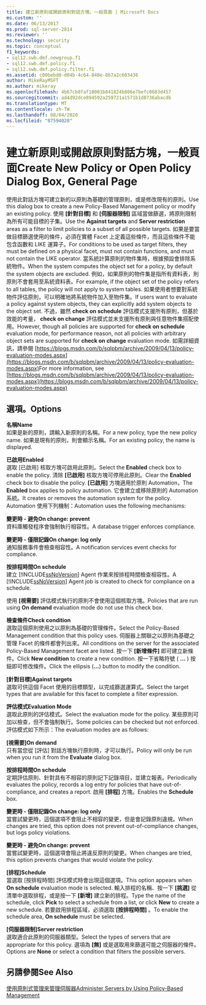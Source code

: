 ```yaml
---
title: 建立新原則或開啟原則對話方塊，一般頁面 | Microsoft Docs
ms.custom: ''
ms.date: 06/13/2017
ms.prod: sql-server-2014
ms.reviewer: ''
ms.technology: security
ms.topic: conceptual
f1_keywords:
- sql12.swb.dmf.newgroup.f1
- sql12.swb.dmf.policy.f1
- sql12.swb.dmf.policy.filter.f1
ms.assetid: c00bebd0-d04b-4c64-840e-8b7a2c603436
author: MikeRayMSFT
ms.author: mikeray
ms.openlocfilehash: 4b67cb8faf18001b841824b806e7befc0683d457
ms.sourcegitcommit: ad4d92dce894592a259721a1571b1d8736abacdb
ms.translationtype: MT
ms.contentlocale: zh-TW
ms.lasthandoff: 08/04/2020
ms.locfileid: "87594020"
---
```

# <a name="create-new-policy-or-open-policy-dialog-box-general-page"></a><span data-ttu-id="cc0ba-102">建立新原則或開啟原則對話方塊，一般頁面</span><span class="sxs-lookup"><span data-stu-id="cc0ba-102">Create New Policy or Open Policy Dialog Box, General Page</span></span>
  <span data-ttu-id="cc0ba-103">使用此對話方塊可建立新的以原則為基礎的管理原則，或是修改現有的原則。</span><span class="sxs-lookup"><span data-stu-id="cc0ba-103">Use this dialog box to create a new Policy-Based Management policy or modify an existing policy.</span></span> <span data-ttu-id="cc0ba-104">使用 **[針對目標]** 和 **[伺服器限制]** 區域當做篩選，將原則限制為所有可能目標的子集。</span><span class="sxs-lookup"><span data-stu-id="cc0ba-104">Use the **Against targets** and **Server restriction** areas as a filter to limit policies to a subset of all possible targets.</span></span> <span data-ttu-id="cc0ba-105">如果是要當做目標篩選使用的條件，必須在實體 Facet 上定義這些條件，而且這些條件不能包含函數和 LIKE 運算子。</span><span class="sxs-lookup"><span data-stu-id="cc0ba-105">For conditions to be used as target filters, they must be defined on a physical facet, must not contain functions, and must not contain the LIKE operator.</span></span> <span data-ttu-id="cc0ba-106">當系統計算原則的物件集時，根據預設會排除系統物件。</span><span class="sxs-lookup"><span data-stu-id="cc0ba-106">When the system computes the object set for a policy, by default the system objects are excluded.</span></span>  <span data-ttu-id="cc0ba-107">例如，如果原則的物件集是指所有資料表，則原則不會套用至系統資料表。</span><span class="sxs-lookup"><span data-stu-id="cc0ba-107">For example, if the object set of the policy refers to all tables, the policy will not apply to system tables.</span></span> <span data-ttu-id="cc0ba-108">如果使用者想要對系統物件評估原則，可以明確地將系統物件加入至物件集。</span><span class="sxs-lookup"><span data-stu-id="cc0ba-108">If users want to evaluate a policy against system objects, they can explicitly add system objects to the object set.</span></span> <span data-ttu-id="cc0ba-109">不過，雖然 **check on schedule** 評估模式支援所有原則，但基於效能的考量， **check on change** 評估模式並未支援所有原則與任意物件集搭配使用。</span><span class="sxs-lookup"><span data-stu-id="cc0ba-109">However, though all policies are supported for **check on schedule** evaluation mode, for performance reason, not all policies with arbitrary object sets are supported for **check on change** evaluation mode.</span></span> <span data-ttu-id="cc0ba-110">如需詳細資訊，請參閱 [https://blogs.msdn.com/b/sqlpbm/archive/2009/04/13/policy-evaluation-modes.aspx](https://blogs.msdn.com/b/sqlpbm/archive/2009/04/13/policy-evaluation-modes.aspx)</span><span class="sxs-lookup"><span data-stu-id="cc0ba-110">For more information, see [https://blogs.msdn.com/b/sqlpbm/archive/2009/04/13/policy-evaluation-modes.aspx](https://blogs.msdn.com/b/sqlpbm/archive/2009/04/13/policy-evaluation-modes.aspx)</span></span>  
  
## <a name="options"></a><span data-ttu-id="cc0ba-111">選項。</span><span class="sxs-lookup"><span data-stu-id="cc0ba-111">Options</span></span>  
 <span data-ttu-id="cc0ba-112">**名稱**</span><span class="sxs-lookup"><span data-stu-id="cc0ba-112">**Name**</span></span>  
 <span data-ttu-id="cc0ba-113">如果是新的原則，請輸入新原則的名稱。</span><span class="sxs-lookup"><span data-stu-id="cc0ba-113">For a new policy, type the new policy name.</span></span> <span data-ttu-id="cc0ba-114">如果是現有的原則，則會顯示名稱。</span><span class="sxs-lookup"><span data-stu-id="cc0ba-114">For an existing policy, the name is displayed.</span></span>  
  
 <span data-ttu-id="cc0ba-115">**已啟用**</span><span class="sxs-lookup"><span data-stu-id="cc0ba-115">**Enabled**</span></span>  
 <span data-ttu-id="cc0ba-116">選取 [已啟用]  核取方塊可啟用此原則。</span><span class="sxs-lookup"><span data-stu-id="cc0ba-116">Select the **Enabled** check box to enable the policy.</span></span> <span data-ttu-id="cc0ba-117">清除 **[已啟用]** 核取方塊可停用此原則。</span><span class="sxs-lookup"><span data-stu-id="cc0ba-117">Clear the **Enabled** check box to disable the policy.</span></span> <span data-ttu-id="cc0ba-118">**[已啟用]** 方塊適用於原則 Automation，</span><span class="sxs-lookup"><span data-stu-id="cc0ba-118">The **Enabled** box applies to policy automation.</span></span> <span data-ttu-id="cc0ba-119">它會建立或移除原則的 Automation 系統。</span><span class="sxs-lookup"><span data-stu-id="cc0ba-119">It creates or removes the automation system for the policy.</span></span> <span data-ttu-id="cc0ba-120">Automation 使用下列機制：</span><span class="sxs-lookup"><span data-stu-id="cc0ba-120">Automation uses the following mechanisms:</span></span>  
  
 <span data-ttu-id="cc0ba-121">**變更時 - 避免**</span><span class="sxs-lookup"><span data-stu-id="cc0ba-121">**On change: prevent**</span></span>  
 <span data-ttu-id="cc0ba-122">資料庫觸發程序會強制執行相容性。</span><span class="sxs-lookup"><span data-stu-id="cc0ba-122">A database trigger enforces compliance.</span></span>  
  
 <span data-ttu-id="cc0ba-123">**變更時 - 僅限記錄**</span><span class="sxs-lookup"><span data-stu-id="cc0ba-123">**On change: log only**</span></span>  
 <span data-ttu-id="cc0ba-124">通知服務事件會檢查相容性。</span><span class="sxs-lookup"><span data-stu-id="cc0ba-124">A notification services event checks for compliance.</span></span>  
  
 <span data-ttu-id="cc0ba-125">**按排程時間**</span><span class="sxs-lookup"><span data-stu-id="cc0ba-125">**On schedule**</span></span>  
 <span data-ttu-id="cc0ba-126">建立 [!INCLUDE[ssNoVersion](../../includes/ssnoversion-md.md)] Agent 作業來按排程時間檢查相容性。</span><span class="sxs-lookup"><span data-stu-id="cc0ba-126">A [!INCLUDE[ssNoVersion](../../includes/ssnoversion-md.md)] Agent job is created to check for compliance on a schedule.</span></span>  
  
 <span data-ttu-id="cc0ba-127">使用 **[視需要]** 評估模式執行的原則不會使用這個核取方塊。</span><span class="sxs-lookup"><span data-stu-id="cc0ba-127">Policies that are run using **On demand** evaluation mode do not use this check box.</span></span>  
  
 <span data-ttu-id="cc0ba-128">**檢查條件**</span><span class="sxs-lookup"><span data-stu-id="cc0ba-128">**Check condition**</span></span>  
 <span data-ttu-id="cc0ba-129">選取這個原則使用之以原則為基礎的管理條件。</span><span class="sxs-lookup"><span data-stu-id="cc0ba-129">Select the Policy-Based Management condition that this policy uses.</span></span> <span data-ttu-id="cc0ba-130">伺服器上關聯之以原則為基礎之管理 Facet 的條件都會列出來。</span><span class="sxs-lookup"><span data-stu-id="cc0ba-130">All conditions on the server for the associated Policy-Based Management facet are listed.</span></span> <span data-ttu-id="cc0ba-131">按一下 **[新增條件]** 即可建立新條件。</span><span class="sxs-lookup"><span data-stu-id="cc0ba-131">Click **New condition** to create a new condition.</span></span> <span data-ttu-id="cc0ba-132">按一下省略符號 ( **...** ) 按鈕即可修改條件。</span><span class="sxs-lookup"><span data-stu-id="cc0ba-132">Click the ellipsis (**...**) button to modify the condition.</span></span>  
  
 <span data-ttu-id="cc0ba-133">**[針對目標]**</span><span class="sxs-lookup"><span data-stu-id="cc0ba-133">**Against targets**</span></span>  
 <span data-ttu-id="cc0ba-134">選取可供這個 Facet 使用的目標類型，以完成篩選運算式。</span><span class="sxs-lookup"><span data-stu-id="cc0ba-134">Select the target types that are available for this facet to complete a filter expression.</span></span>  
  
 <span data-ttu-id="cc0ba-135">**評估模式**</span><span class="sxs-lookup"><span data-stu-id="cc0ba-135">**Evaluation Mode**</span></span>  
 <span data-ttu-id="cc0ba-136">選取此原則的評估模式。</span><span class="sxs-lookup"><span data-stu-id="cc0ba-136">Select the evaluation mode for the policy.</span></span> <span data-ttu-id="cc0ba-137">某些原則可加以檢查，但不會強制執行。</span><span class="sxs-lookup"><span data-stu-id="cc0ba-137">Some policies can be checked but not enforced.</span></span> <span data-ttu-id="cc0ba-138">評估模式如下所示：</span><span class="sxs-lookup"><span data-stu-id="cc0ba-138">The evaluation modes are as follows:</span></span>  
  
 <span data-ttu-id="cc0ba-139">**[視需要]**</span><span class="sxs-lookup"><span data-stu-id="cc0ba-139">**On demand**</span></span>  
 <span data-ttu-id="cc0ba-140">只有當您從 [評估]  對話方塊執行原則時，才可以執行。</span><span class="sxs-lookup"><span data-stu-id="cc0ba-140">Policy will only be run when you run it from the **Evaluate** dialog box.</span></span>  
  
 <span data-ttu-id="cc0ba-141">**按排程時間**</span><span class="sxs-lookup"><span data-stu-id="cc0ba-141">**On schedule**</span></span>  
 <span data-ttu-id="cc0ba-142">定期評估原則、針對具有不相容的原則記下記錄項目，並建立報表。</span><span class="sxs-lookup"><span data-stu-id="cc0ba-142">Periodically evaluates the policy, records a log entry for policies that have out-of-compliance, and creates a report.</span></span> <span data-ttu-id="cc0ba-143">啟用 **[排程]** 方塊。</span><span class="sxs-lookup"><span data-stu-id="cc0ba-143">Enables the **Schedule** box.</span></span>  
  
 <span data-ttu-id="cc0ba-144">**變更時 - 僅限記錄**</span><span class="sxs-lookup"><span data-stu-id="cc0ba-144">**On change: log only**</span></span>  
 <span data-ttu-id="cc0ba-145">當嘗試變更時，這個選項不會阻止不相容的變更，但是會記錄原則違規。</span><span class="sxs-lookup"><span data-stu-id="cc0ba-145">When changes are tried, this option does not prevent out-of-compliance changes, but logs policy violations.</span></span>  
  
 <span data-ttu-id="cc0ba-146">**變更時 - 避免**</span><span class="sxs-lookup"><span data-stu-id="cc0ba-146">**On change: prevent**</span></span>  
 <span data-ttu-id="cc0ba-147">當嘗試變更時，這個選項會阻止將違反原則的變更。</span><span class="sxs-lookup"><span data-stu-id="cc0ba-147">When changes are tried, this option prevents changes that would violate the policy.</span></span>  
  
 <span data-ttu-id="cc0ba-148">**[排程]**</span><span class="sxs-lookup"><span data-stu-id="cc0ba-148">**Schedule**</span></span>  
 <span data-ttu-id="cc0ba-149">當選取 [按排程時間]  評估模式時會出現這個選項。</span><span class="sxs-lookup"><span data-stu-id="cc0ba-149">This option appears when **On schedule** evaluation mode is selected.</span></span> <span data-ttu-id="cc0ba-150">輸入排程的名稱、按一下 **[挑選]** 從清單中選取排程，或是按一下 **[新增]** 建立新的排程。</span><span class="sxs-lookup"><span data-stu-id="cc0ba-150">Type the name of the schedule, click **Pick** to select a schedule from a list, or click **New** to create a new schedule.</span></span> <span data-ttu-id="cc0ba-151">若要啟用排程區域，必須選取 **[按排程時間]** 。</span><span class="sxs-lookup"><span data-stu-id="cc0ba-151">To enable the schedule area, **On schedule** must be selected.</span></span>  
  
 <span data-ttu-id="cc0ba-152">**[伺服器限制]**</span><span class="sxs-lookup"><span data-stu-id="cc0ba-152">**Server restriction**</span></span>  
 <span data-ttu-id="cc0ba-153">選取適合此原則的伺服器類型。</span><span class="sxs-lookup"><span data-stu-id="cc0ba-153">Select the types of servers that are appropriate for this policy.</span></span> <span data-ttu-id="cc0ba-154">選項為 **[無]** 或是選取用來篩選可能之伺服器的條件。</span><span class="sxs-lookup"><span data-stu-id="cc0ba-154">Options are **None** or select a condition that filters the possible servers.</span></span>  
  
## <a name="see-also"></a><span data-ttu-id="cc0ba-155">另請參閱</span><span class="sxs-lookup"><span data-stu-id="cc0ba-155">See Also</span></span>  
 [<span data-ttu-id="cc0ba-156">使用原則式管理來管理伺服器</span><span class="sxs-lookup"><span data-stu-id="cc0ba-156">Administer Servers by Using Policy-Based Management</span></span>](administer-servers-by-using-policy-based-management.md)  
  
  
